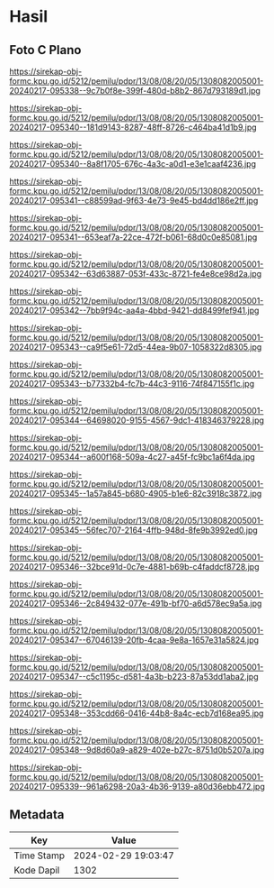 # Hasil

## Foto C Plano

https://sirekap-obj-formc.kpu.go.id/5212/pemilu/pdpr/13/08/08/20/05/1308082005001-20240217-095338--9c7b0f8e-399f-480d-b8b2-867d793189d1.jpg

https://sirekap-obj-formc.kpu.go.id/5212/pemilu/pdpr/13/08/08/20/05/1308082005001-20240217-095340--181d9143-8287-48ff-8726-c464ba41d1b9.jpg

https://sirekap-obj-formc.kpu.go.id/5212/pemilu/pdpr/13/08/08/20/05/1308082005001-20240217-095340--8a8f1705-676c-4a3c-a0d1-e3e1caaf4236.jpg

https://sirekap-obj-formc.kpu.go.id/5212/pemilu/pdpr/13/08/08/20/05/1308082005001-20240217-095341--c88599ad-9f63-4e73-9e45-bd4dd186e2ff.jpg

https://sirekap-obj-formc.kpu.go.id/5212/pemilu/pdpr/13/08/08/20/05/1308082005001-20240217-095341--653eaf7a-22ce-472f-b061-68d0c0e85081.jpg

https://sirekap-obj-formc.kpu.go.id/5212/pemilu/pdpr/13/08/08/20/05/1308082005001-20240217-095342--63d63887-053f-433c-8721-fe4e8ce98d2a.jpg

https://sirekap-obj-formc.kpu.go.id/5212/pemilu/pdpr/13/08/08/20/05/1308082005001-20240217-095342--7bb9f94c-aa4a-4bbd-9421-dd8499fef941.jpg

https://sirekap-obj-formc.kpu.go.id/5212/pemilu/pdpr/13/08/08/20/05/1308082005001-20240217-095343--ca9f5e61-72d5-44ea-9b07-1058322d8305.jpg

https://sirekap-obj-formc.kpu.go.id/5212/pemilu/pdpr/13/08/08/20/05/1308082005001-20240217-095343--b77332b4-fc7b-44c3-9116-74f847155f1c.jpg

https://sirekap-obj-formc.kpu.go.id/5212/pemilu/pdpr/13/08/08/20/05/1308082005001-20240217-095344--64698020-9155-4567-9dc1-418346379228.jpg

https://sirekap-obj-formc.kpu.go.id/5212/pemilu/pdpr/13/08/08/20/05/1308082005001-20240217-095344--a600f168-509a-4c27-a45f-fc9bc1a6f4da.jpg

https://sirekap-obj-formc.kpu.go.id/5212/pemilu/pdpr/13/08/08/20/05/1308082005001-20240217-095345--1a57a845-b680-4905-b1e6-82c3918c3872.jpg

https://sirekap-obj-formc.kpu.go.id/5212/pemilu/pdpr/13/08/08/20/05/1308082005001-20240217-095345--56fec707-2164-4ffb-948d-8fe9b3992ed0.jpg

https://sirekap-obj-formc.kpu.go.id/5212/pemilu/pdpr/13/08/08/20/05/1308082005001-20240217-095346--32bce91d-0c7e-4881-b69b-c4faddcf8728.jpg

https://sirekap-obj-formc.kpu.go.id/5212/pemilu/pdpr/13/08/08/20/05/1308082005001-20240217-095346--2c849432-077e-491b-bf70-a6d578ec9a5a.jpg

https://sirekap-obj-formc.kpu.go.id/5212/pemilu/pdpr/13/08/08/20/05/1308082005001-20240217-095347--67046139-20fb-4caa-9e8a-1657e31a5824.jpg

https://sirekap-obj-formc.kpu.go.id/5212/pemilu/pdpr/13/08/08/20/05/1308082005001-20240217-095347--c5c1195c-d581-4a3b-b223-87a53dd1aba2.jpg

https://sirekap-obj-formc.kpu.go.id/5212/pemilu/pdpr/13/08/08/20/05/1308082005001-20240217-095348--353cdd66-0416-44b8-8a4c-ecb7d168ea95.jpg

https://sirekap-obj-formc.kpu.go.id/5212/pemilu/pdpr/13/08/08/20/05/1308082005001-20240217-095348--9d8d60a9-a829-402e-b27c-8751d0b5207a.jpg

https://sirekap-obj-formc.kpu.go.id/5212/pemilu/pdpr/13/08/08/20/05/1308082005001-20240217-095339--961a6298-20a3-4b36-9139-a80d36ebb472.jpg


## Metadata

| Key        | Value               |
| ---------- | ------------------- |
| Time Stamp | 2024-02-29 19:03:47 |
| Kode Dapil | 1302                |



